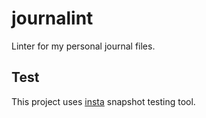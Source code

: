 # journalint

Linter for my personal journal files.

## Test

This project uses [insta](https://insta.rs/) snapshot testing tool.
